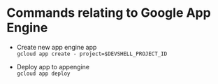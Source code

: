 # Commands relating to Google App Engine

- Create new app engine app  
  `gcloud app create - project=$DEVSHELL_PROJECT_ID`

- Deploy app to appengine  
  `gcloud app deploy`
